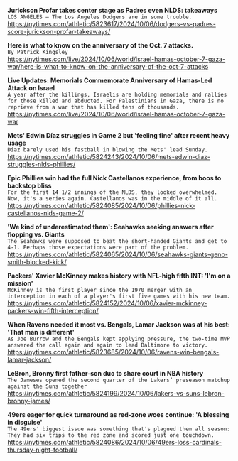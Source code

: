 **Jurickson Profar takes center stage as Padres even NLDS: takeaways**\
`LOS ANGELES — The Los Angeles Dodgers are in some trouble.`\
https://nytimes.com/athletic/5823617/2024/10/06/dodgers-vs-padres-score-jurickson-profar-takeaways/

**Here is what to know on the anniversary of the Oct. 7 attacks.**\
`By Patrick Kingsley`\
https://nytimes.com/live/2024/10/06/world/israel-hamas-october-7-gaza-war/here-is-what-to-know-on-the-anniversary-of-the-oct-7-attacks

**Live Updates: Memorials Commemorate Anniversary of Hamas-Led Attack on Israel**\
`A year after the killings, Israelis are holding memorials and rallies for those killed and abducted. For Palestinians in Gaza, there is no reprieve from a war that has killed tens of thousands.`\
https://nytimes.com/live/2024/10/06/world/israel-hamas-october-7-gaza-war

**Mets' Edwin Díaz struggles in Game 2 but 'feeling fine' after recent heavy usage**\
`Díaz barely used his fastball in blowing the Mets' lead Sunday.`\
https://nytimes.com/athletic/5824243/2024/10/06/mets-edwin-diaz-struggles-nlds-phillies/

**Epic Phillies win had the full Nick Castellanos experience, from boos to backstop bliss**\
`For the first 14 1/2 innings of the NLDS, they looked overwhelmed. Now, it's a series again. Castellanos was in the middle of it all.`\
https://nytimes.com/athletic/5824085/2024/10/06/phillies-nick-castellanos-nlds-game-2/

**'We kind of underestimated them': Seahawks seeking answers after flopping vs. Giants**\
`The Seahawks were supposed to beat the short-handed Giants and get to 4-1. Perhaps those expectations were part of the problem.`\
https://nytimes.com/athletic/5824065/2024/10/06/seahawks-giants-geno-smith-blocked-kick/

**Packers' Xavier McKinney makes history with NFL-high fifth INT: 'I'm on a mission'**\
`McKinney is the first player since the 1970 merger with an interception in each of a player's first five games with his new team.`\
https://nytimes.com/athletic/5824152/2024/10/06/xavier-mckinney-packers-win-fifth-interception/

**When Ravens needed it most vs. Bengals, Lamar Jackson was at his best: 'That man is different'**\
`As Joe Burrow and the Bengals kept applying pressure, the two-time MVP answered the call again and again to lead Baltimore to victory. `\
https://nytimes.com/athletic/5823685/2024/10/06/ravens-win-bengals-lamar-jackson/

**LeBron, Bronny first father-son duo to share court in NBA history**\
`The Jameses opened the second quarter of the Lakers’ preseason matchup against the Suns together`\
https://nytimes.com/athletic/5824199/2024/10/06/lakers-vs-suns-lebron-bronny-james/

**49ers eager for quick turnaround as red-zone woes continue: 'A blessing in disguise'**\
`The 49ers' biggest issue was something that's plagued them all season: They had six trips to the red zone and scored just one touchdown.`\
https://nytimes.com/athletic/5824086/2024/10/06/49ers-loss-cardinals-thursday-night-football/

